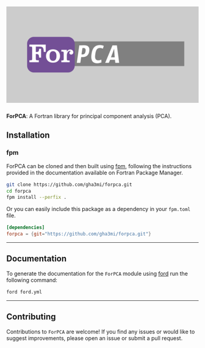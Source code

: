 ![ForPCA](media/logo.png)
============

**ForPCA**: A Fortran library for principal component analysis (PCA).


## Installation

### fpm
ForPCA can be cloned and then built using [fpm](https://github.com/fortran-lang/fpm), following the instructions provided in the documentation available on Fortran Package Manager.

```bash
git clone https://github.com/gha3mi/forpca.git
cd forpca
fpm install --perfix .
```

Or you can easily include this package as a dependency in your `fpm.toml` file.

```toml
[dependencies]
forpca = {git="https://github.com/gha3mi/forpca.git"}
```
-----

## Documentation
To generate the documentation for the `ForPCA` module using [ford](https://github.com/Fortran-FOSS-Programmers/ford) run the following command:
```bash
ford ford.yml
```
-----

## Contributing
Contributions to `ForPCA` are welcome! If you find any issues or would like to suggest improvements, please open an issue or submit a pull request.